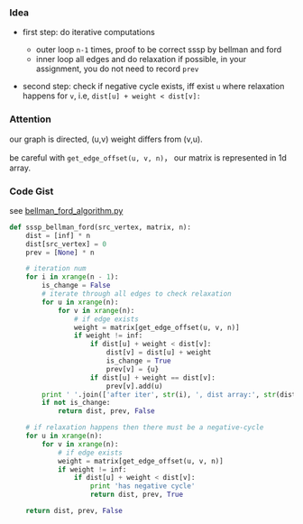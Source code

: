 ### Idea

* first step: do iterative computations
  * outer loop `n-1` times, proof to be correct sssp by bellman and ford
  * inner loop all edges and do relaxation if possible, in your assignment, you do not need to record `prev`

* second step: check if negative cycle exists, iff exist `u` where relaxation happens for `v`, i.e, `dist[u] + weight < dist[v]:`

### Attention

our graph is directed, (u,v) weight differs from (v,u).

be careful with `get_edge_offset(u, v, n)`， our matrix is represented in 1d array.

### Code Gist

see [bellman_ford_algorithm.py](../python_playground/bellman_ford_algorithm.py)

```python
def sssp_bellman_ford(src_vertex, matrix, n):
    dist = [inf] * n
    dist[src_vertex] = 0
    prev = [None] * n

    # iteration num
    for i in xrange(n - 1):
        is_change = False
        # iterate through all edges to check relaxation
        for u in xrange(n):
            for v in xrange(n):
                # if edge exists
                weight = matrix[get_edge_offset(u, v, n)]
                if weight != inf:
                    if dist[u] + weight < dist[v]:
                        dist[v] = dist[u] + weight
                        is_change = True
                        prev[v] = {u}
                    if dist[u] + weight == dist[v]:
                        prev[v].add(u)
        print ' '.join(['after iter', str(i), ', dist array:', str(dist)])
        if not is_change:
            return dist, prev, False

    # if relaxation happens then there must be a negative-cycle
    for u in xrange(n):
        for v in xrange(n):
            # if edge exists
            weight = matrix[get_edge_offset(u, v, n)]
            if weight != inf:
                if dist[u] + weight < dist[v]:
                    print 'has negative cycle'
                    return dist, prev, True

    return dist, prev, False
```
